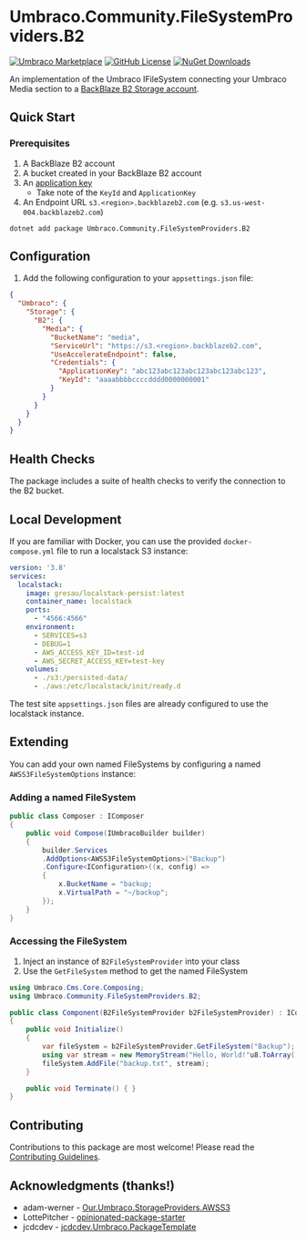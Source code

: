 # Umbraco.Community.FileSystemProviders.B2

[![Umbraco Marketplace](https://img.shields.io/badge/Umbraco-Marketplace-%233544B1?style=flat&logo=umbraco)](https://marketplace.umbraco.com/package/umbraco.community.filesystemproviders.b2)
[![GitHub License](https://img.shields.io/github/license/jcdcdev/Umbraco.Community.FileSystemProviders.B2?color=8AB803&label=License&logo=github)](https://github.com/jcdcdev/Umbraco.Community.FileSystemProviders.B2/blob/main/LICENSE)
[![NuGet Downloads](https://img.shields.io/nuget/dt/Umbraco.Community.FileSystemProviders.B2?color=cc9900&label=Downloads&logo=nuget)](https://www.nuget.org/packages/Umbraco.Community.FileSystemProviders.B2/)

An implementation of the Umbraco IFileSystem connecting your Umbraco Media section to a [BackBlaze B2 Storage account](https://www.backblaze.com/cloud-storage).

## Quick Start

### Prerequisites

1. A BackBlaze B2 account
2. A bucket created in your BackBlaze B2 account
3. An [application key](https://www.backblaze.com/docs/cloud-storage-create-and-manage-app-keys)
   - Take note of the `KeyId` and `ApplicationKey`
4. An Endpoint URL `s3.<region>.backblazeb2.com` (e.g. `s3.us-west-004.backblazeb2.com`)

```
dotnet add package Umbraco.Community.FileSystemProviders.B2
```

## Configuration

1. Add the following configuration to your `appsettings.json` file:

```json
{
  "Umbraco": {
    "Storage": {
      "B2": {
        "Media": {
          "BucketName": "media",
          "ServiceUrl": "https://s3.<region>.backblazeb2.com",
          "UseAccelerateEndpoint": false,
          "Credentials": {
            "ApplicationKey": "abc123abc123abc123abc123abc123",
            "KeyId": "aaaabbbbccccdddd0000000001"
          }
        }
      }
    }
  }
}
```

## Health Checks

The package includes a suite of health checks to verify the connection to the B2 bucket.

## Local Development

If you are familiar with Docker, you can use the provided `docker-compose.yml` file to run a localstack S3 instance:

```yaml
version: '3.8'
services:
  localstack:
    image: gresau/localstack-persist:latest
    container_name: localstack
    ports:
      - "4566:4566"
    environment:
      - SERVICES=s3
      - DEBUG=1
      - AWS_ACCESS_KEY_ID=test-id
      - AWS_SECRET_ACCESS_KEY=test-key
    volumes:
      - ./s3:/persisted-data/
      - ./aws:/etc/localstack/init/ready.d
```

The test site `appsettings.json` files are already configured to use the localstack instance.

## Extending

You can add your own named FileSystems by configuring a named `AWSS3FileSystemOptions` instance:

### Adding a named FileSystem

```csharp
public class Composer : IComposer
{
    public void Compose(IUmbracoBuilder builder)
    {
        builder.Services
        .AddOptions<AWSS3FileSystemOptions>("Backup")
        .Configure<IConfiguration>((x, config) =>
        {
            x.BucketName = "backup;
            x.VirtualPath = "~/backup";
        });
    }
}
```

### Accessing the FileSystem

1. Inject an instance of `B2FileSystemProvider` into your class
2. Use the `GetFileSystem` method to get the named FileSystem

```csharp
using Umbraco.Cms.Core.Composing;
using Umbraco.Community.FileSystemProviders.B2;

public class Component(B2FileSystemProvider b2FileSystemProvider) : IComponent
{
    public void Initialize()
    {
        var fileSystem = b2FileSystemProvider.GetFileSystem("Backup");
        using var stream = new MemoryStream("Hello, World!"u8.ToArray());
        fileSystem.AddFile("backup.txt", stream);
    }

    public void Terminate() { }
}
```

## Contributing

Contributions to this package are most welcome! Please read the [Contributing Guidelines](CONTRIBUTING.md).

## Acknowledgments (thanks!)

- adam-werner - [Our.Umbraco.StorageProviders.AWSS3](https://github.com/adam-werner/Our.Umbraco.StorageProviders.AWSS3)
- LottePitcher - [opinionated-package-starter](https://github.com/LottePitcher/opinionated-package-starter)
- jcdcdev - [jcdcdev.Umbraco.PackageTemplate](https://github.com/jcdcdev/jcdcdev.Umbraco.PackageTemplate)
